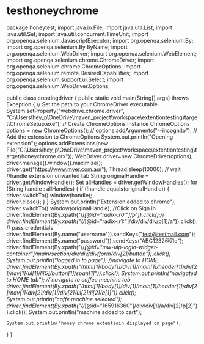 # testhoneychrome
package honeytest;
import java.io.File;
import java.util.List;
import java.util.Set;
import java.util.concurrent.TimeUnit;
import org.openqa.selenium.JavascriptExecutor;
import org.openqa.selenium.By;
import org.openqa.selenium.By.ByName;
import org.openqa.selenium.WebDriver;
import org.openqa.selenium.WebElement;
import org.openqa.selenium.chrome.ChromeDriver;
import org.openqa.selenium.chrome.ChromeOptions;
import org.openqa.selenium.remote.DesiredCapabilities;
import org.openqa.selenium.support.ui.Select;
import org.openqa.selenium.WebDriver.Options;

public class creatingdriver {
	public static void main(String[] args) throws Exception   {
  // Set the path to your ChromeDriver executable
        System.setProperty("webdrive.chrome.driver", "C:\\Users\\hey_p\\OneDrive\\maven_project\\workspace\\extentiontesting\\target\\ChromeSetup.exe");
// Create ChromeOptions instance
        ChromeOptions options = new ChromeOptions();
      //  options.addArguments("--incognito");
 // Add the extension to ChromeOptions
        System.out.println("Opening extension");
        options.addExtensions(new File("C:\\Users\\hey_p\\OneDrive\\maven_project\\workspace\\extentiontesting\\target\\honeychrome.crx"));
        WebDriver driver=new ChromeDriver(options);
        driver.manage().window().maximize();
        driver.get("https://www.myer.com.au/");
        Thread.sleep(10000); // wait
 //handle extension unwanted tab
        String originalHandle = driver.getWindowHandle();
        Set<String> allHandles = driver.getWindowHandles();
       	        for (String handle : allHandles) {
            if (!handle.equals(originalHandle)) {
                driver.switchTo().window(handle);         
                driver.close(); 
                       }
                    }
  	     System.out.println("Extension added to chrome");
        driver.switchTo().window(originalHandle); 
//Click on Sign in
   driver.findElement(By.xpath("//*[@id=\"radix-:r0:\"]/p")).click();//
   driver.findElement(By.xpath("//*[@id=\"radix-:r1:\"]/div/div/div/p[1]/a")).click();
// pass credentials
  driver.findElement(By.name("username")).sendKeys("test@testmail.com");
  driver.findElement(By.name("password")).sendKeys("ABC1232@7lo");
  driver.findElement(By.xpath("//*[@id=\"mw-ulp-login-widget-container\"]/main/section/div/div/div/form/div[2]/button")).click();
  System.out.println("logged in to page");
//navigate to HOME
  driver.findElement(By.xpath("/html[1]/body[1]/div[1]/main[1]/header[1]/div[2]/nav[1]/ul[1]/li[5]/button[1]/span[1]")).click();
  System.out.println("navigated to HOME tab");
// navigate to coffee machine tab
  driver.findElement(By.xpath("/html[1]/body[1]/div[1]/main[1]/header[1]/div[2]/nav[1]/div[2]/div[1]/div[2]/ul[2]/li[2]/a[1]")).click();
   System.out.println("coffe machine selected");
  driver.findElement(By.xpath("//*[@id=\"165916360\"]/div/div[1]/a/div[2]/p[2]")).click();
  System.out.println("machine added to cart");
  
    System.out.println("honey chrome extentioin displayed on page");

 }
}
